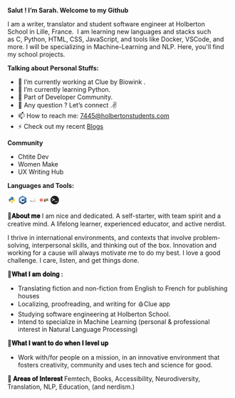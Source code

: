 
**Salut ! I’m Sarah. Welcome to my Github**

I am a writer, translator and student software engineer at Holberton School in Lille, France.
 I am learning new languages and stacks such as C, Python, HTML, CSS, JavaScript, and tools like Docker, VSCode, and more. I will be specializing in Machine-Learning and NLP.
Here, you'll find my school projects.

**Talking about Personal Stuffs:**

- 🔭 I’m currently working at Clue by Biowink .
- 🌱 I’m currently learning Python.
- 👯 Part of Developer Community.
- 💬 Any question ? Let’s connect .✌
- 📫 How to reach me: 7445@holbertonstudents.com
- ⚡ Check out my recent [Blogs](https://medium.com/@)


**Community**
- Chtite Dev
- Women Make
- UX Writing Hub


**Languages and Tools:**


<code><img height="20" src="https://raw.githubusercontent.com/github/explore/80688e429a7d4ef2fca1e82350fe8e3517d3494d/topics/python/python.png"></code>
<code><img height="20" src="https://raw.githubusercontent.com/github/explore/80688e429a7d4ef2fca1e82350fe8e3517d3494d/topics/cpp/cpp.png"></code>
<code><img height="20" src="https://raw.githubusercontent.com/github/explore/80688e429a7d4ef2fca1e82350fe8e3517d3494d/topics/mysql/mysql.png"></code>
<code><img height="20" src="https://raw.githubusercontent.com/github/explore/80688e429a7d4ef2fca1e82350fe8e3517d3494d/topics/git/git.png"></code>
<code><img height="20" src="https://raw.githubusercontent.com/github/explore/80688e429a7d4ef2fca1e82350fe8e3517d3494d/topics/terminal/terminal.png"></code>



**🤞𝐀𝐛𝐨𝐮𝐭 𝐦𝐞**
I am nice and dedicated.
A self-starter, with team spirit and a creative mind.
A lifelong learner, experienced educator, and active nerdist.

I thrive in international environments, and contexts that involve problem-solving,
interpersonal skills, and thinking out of the box.
Innovation and working for a cause will always motivate me to do my best.
I love a good challenge. I care, listen, and get things done. 

**🤞𝐖𝐡𝐚𝐭 𝐈 𝐚𝐦 𝐝𝐨𝐢𝐧𝐠 :**
- Translating fiction and non-fiction from English to French for publishing houses
- Localizing, proofreading, and writing for 🩸Clue app
- Studying software engineering at Holberton School. 
- Intend to specialize in Machine Learning (personal & professional interest in Natural Language Processing)

**🤞𝐖𝐡𝐚𝐭 𝐈 𝐰𝐚𝐧𝐭 𝐭𝐨 𝐝𝐨 𝐰𝐡𝐞𝐧 𝐈 𝐥𝐞𝐯𝐞𝐥 𝐮𝐩**
- Work with/for people on a mission, in an innovative environment that fosters creativity, community and uses tech and science for good.

**🫶 𝐀𝐫𝐞𝐚𝐬 𝐨𝐟 𝐈𝐧𝐭𝐞𝐫𝐞𝐬𝐭**
Femtech, Books, Accessibility, Neurodiversity, Translation, NLP, Education, (and nerdism.)

